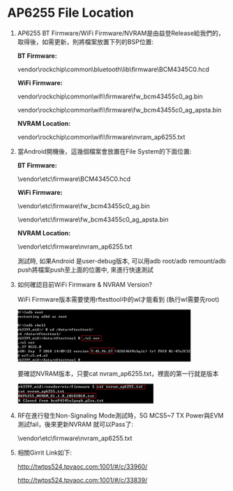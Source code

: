 # AP6255 File Location

1. AP6255 BT Firmware/WiFi Firmware/NVRAM是由益登Release給我們的，取得後，如需更新，則將檔案放置下列的BSP位置:  

   **BT Firmware:**  

   vendor\rockchip\common\bluetooth\lib\firmware\BCM4345C0.hcd  

   **WiFi Firmware:**  

   vendor\rockchip\common\wifi\firmware\fw\_bcm43455c0\_ag.bin  

   vendor\rockchip\common\wifi\firmware\fw\_bcm43455c0\_ag\_apsta.bin  

   **NVRAM Location:**  

   vendor\rockchip\common\wifi\firmware\nvram\_ap6255.txt  

2. 當Android開機後，這幾個檔案會放置在File System的下面位置:  

   **BT Firmware:**  

   \vendor\etc\firmware\BCM4345C0.hcd  

   **WiFi Firmware:**  

   \vendor\etc\firmware\fw\_bcm43455c0\_ag.bin  

   \vendor\etc\firmware\fw\_bcm43455c0\_ag\_apsta.bin  

   **NVRAM Location:**  

   \vendor\etc\firmware\nvram\_ap6255.txt  

   測試時, 如果Android 是user-debug版本, 可以用adb root/adb remount/adb push將檔案push至上面的位置中, 來進行快速測試

3. 如何確認目前WiFi Firmware & NVRAM Version?

   WiFi Firmware版本需要使用rftesttool中的wl才能看到 (執行wl需要先root)
   
   ![image](https://github.com/yen429/gitbook/blob/master/rk3399/picture/wifi_fw_version.png)
   
   要確認NVRAM版本，只要cat nvram_ap6255.txt，裡面的第一行就是版本
   
   ![image](picture/nvram_version.png)
   
4. RF在進行發生Non-Signaling Mode測試時，5G MCS5~7 TX Power與EVM測試fail，後來更新NVRAM 就可以Pass了:
   
   \vendor\etc\firmware\nvram_ap6255.txt
    
5. 相關Girrit Link如下:
   
   http://twtps524.tpvaoc.com:1001/#/c/33960/
   
   http://twtps524.tpvaoc.com:1001/#/c/33839/


